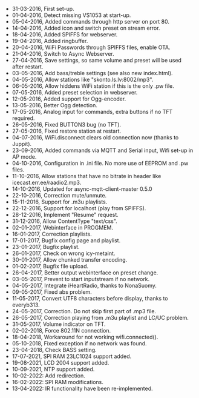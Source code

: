 
- 31-03-2016, First set-up.
- 01-04-2016, Detect missing VS1053 at start-up.
- 05-04-2016, Added commands through http server on port 80.
- 14-04-2016, Added icon and switch preset on stream error.
- 18-04-2016, Added SPIFFS for webserver.
- 19-04-2016, Added ringbuffer.
- 20-04-2016, WiFi Passwords through SPIFFS files, enable OTA.
- 21-04-2016, Switch to Async Webserver.
- 27-04-2016, Save settings, so same volume and preset will be used after restart.
- 03-05-2016, Add bass/treble settings (see also new index.html).
- 04-05-2016, Allow stations like "skonto.ls.lv:8002/mp3".
- 06-05-2016, Allow hiddens WiFi station if this is the only .pw file.
- 07-05-2016, Added preset selection in webserver.
- 12-05-2016, Added support for Ogg-encoder.
- 13-05-2016, Better Ogg detection.
- 17-05-2016, Analog input for commands, extra buttons if no TFT required.
- 26-05-2016, Fixed BUTTON3 bug (no TFT).
- 27-05-2016, Fixed restore station at restart.
- 04-07-2016, WiFi.disconnect clears old connection now (thanks to Juppit).
- 23-09-2016, Added commands via MQTT and Serial input, Wifi set-up in AP mode.
- 04-10-2016, Configuration in .ini file. No more use of EEPROM and .pw files.
- 11-10-2016, Allow stations that have no bitrate in header like icecast.err.ee/raadio2.mp3.
- 14-10-2016, Updated for async-mqtt-client-master 0.5.0
- 22-10-2016, Correction mute/unmute.
- 15-11-2016, Support for .m3u playlists.
- 22-12-2016, Support for localhost (play from SPIFFS).
- 28-12-2016, Implement "Resume" request.
- 31-12-2016, Allow ContentType "text/css".
- 02-01-2017, Webinterface in PROGMEM.
- 16-01-2017, Correction playlists.
- 17-01-2017, Bugfix config page and playlist.
- 23-01-2017, Bugfix playlist.
- 26-01-2017, Check on wrong icy-metaint.
- 30-01-2017, Allow chunked transfer encoding.
- 01-02-2017, Bugfix file upload.
- 26-04-2017, Better output webinterface on preset change.
- 03-05-2017, Prevent to start inputstream if no network.
- 04-05-2017, Integrate iHeartRadio, thanks to NonaSuomy.
- 09-05-2017, Fixed abs problem.
- 11-05-2017, Convert UTF8 characters before display, thanks to everyb313.
- 24-05-2017, Correction. Do not skip first part of .mp3 file.
- 26-05-2017, Correction playing from .m3u playlist and LC/UC problem.
- 31-05-2017, Volume indicator on TFT.
- 02-02-2018, Force 802.11N connection.
- 18-04-2018, Workaround for not working wifi.connected().
- 05-10-2018, Fixed exception if no network was found.
- 23-04-2018, Check BASS setting.
- 17-07-2021, SPI RAM 23LC1024 support added.
- 19-08-2021, LCD 2004 support added.
- 10-09-2021, NTP support added.
- 10-02-2022: Add redirection.
- 16-02-2022: SPI RAM modifications.
- 13-04-2022: IR functionality have been re-implemented.
